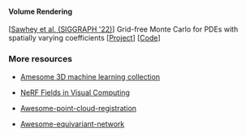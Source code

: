 #### Volume Rendering
  [[Sawhey et al. (SIGGRAPH '22)]( https://cs.dartmouth.edu/wjarosz/publications/sawhneyseyb22gridfree-small.pdf )]  Grid-free Monte Carlo for PDEs with spatially varying coefficients
  [[Project]( https://cs.dartmouth.edu/wjarosz/publications/sawhneyseyb22gridfree.html )]
  [[Code]( https://cs.dartmouth.edu/wjarosz/publications/sawhneyseyb22gridfree-reference-implementation.zip )]

### More resources
- [Amesome 3D machine learning collection](https://github.com/timzhang642/3D-Machine-Learning)

- [NeRF Fields in Visual Computing](https://neuralfields.cs.brown.edu/index.html)

- [Awesome-point-cloud-registration](https://github.com/wsunid/awesome-point-clouds-registration)

- [Awesome-equivariant-network](https://github.com/Chen-Cai-OSU/awesome-equivariant-network/blob/main/README.md#content)
